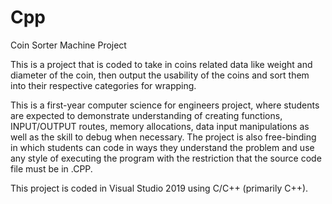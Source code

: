 # Cpp
Coin Sorter Machine Project

This is a project that is coded to take in coins related data like weight and diameter of the coin, then output the usability of the coins and sort them into their respective categories for wrapping.

This is a first-year computer science for engineers project, where students are expected to demonstrate understanding of creating functions, INPUT/OUTPUT routes, memory allocations, data input manipulations as well as the skill to debug when necessary.
The project is also free-binding in which students can code in ways they understand the problem and use any style of executing the program with the restriction that the source code file must be in .CPP. 


This project is coded in Visual Studio 2019 using C/C++ (primarily C++). 
